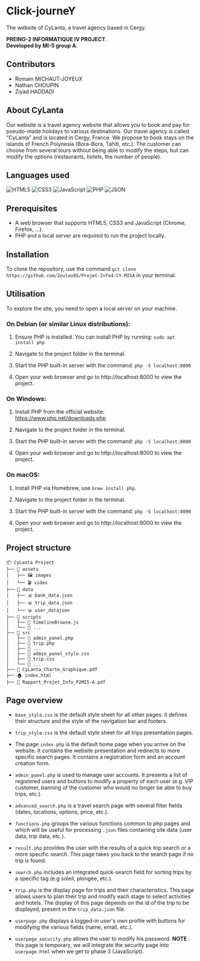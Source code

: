 # Click-journeY

The website of CyLanta, a travel agency based in Cergy.

**PREING-2 INFORMATIQUE IV PROJECT**.  
**Developed by MI-5 group A**.

## Contributors

- Romain MICHAUT-JOYEUX
- Nathan CHOUPIN
- Ziyad HADDADI

## About CyLanta

Our website is a travel agency website that allows you to book and pay for pseudo-made holidays to various destinations. Our travel agency is called “CyLanta” and is located in Cergy, France. We propose to book stays on the islands of French Polynesia (Bora-Bora, Tahiti, etc.). The customer can choose from several tours without being able to modify the steps, but can modify the options (restaurants, hotels, the number of people).

## Languages used

![HTML5](https://img.shields.io/badge/HTML5-E34F26?style=for-the-badge&logo=html5&logoColor=white)  ![CSS3](https://img.shields.io/badge/CSS3-1572B6?style=for-the-badge&logo=css3&logoColor=white)   ![JavaScript](https://img.shields.io/badge/JavaScript-F7DF1E?style=for-the-badge&logo=javascript&logoColor=black)   ![PHP](https://img.shields.io/badge/PHP-777BB4?style=for-the-badge&logo=php&logoColor=white)   ![JSON](https://img.shields.io/badge/JSON-000000?style=for-the-badge&logo=json&logoColor=white)  

## Prerequisites

- A web browser that supports HTML5, CSS3 and JavaScript (Chrome, Firefox, ...).
- PHP and a local server are required to run the project locally.

## Installation

To clone the repository, use the command `git clone https://github.com/Zoulou95/Projet-Info4-CY-MI5A` in your terminal.

## Utilisation

To explore the site, you need to open a local server on your machine.

### On Debian (or similar Linux distributions):
1. Ensure PHP is installed. You can install PHP by running: `sudo apt install php`

2. Navigate to the project folder in the terminal.

3. Start the PHP built-in server with the command: `php -S localhost:8000`

4. Open your web browser and go to http://localhost:8000 to view the project.

### On Windows:
1. Install PHP from the official website: https://www.php.net/downloads.php

2. Navigate to the project folder in the terminal.

3. Start the PHP built-in server with the command: `php -S localhost:8000`

4. Open your web browser and go to http://localhost:8000 to view the project.

### On macOS:
1. Install PHP via Homebrew, use `brew install php`.

2. Navigate to the project folder in the terminal.

3. Start the PHP built-in server with the command: `php -S localhost:8000`

4. Open your web browser and go to http://localhost:8000 to view the project.

## Project structure

```
📦 CyLanta Project
├── 📂 assets
│   ├── 🖼️ images
│   └── 🎬 video
├── 📂 data
│   ├── 📊 bank_data.json
│   ├── 📊 trip_data.json
│   └── 📊 user_datajson
├── 📂 scripts
│   ├── 📄 timelineBrowse.js
│   └── 📄 ...
├── 📂 src
│   ├── 📄 admin_panel.php
│   ├── 📄 trip.php
│   ├── 📄 ...
│   ├── 🎨 admin_panel_style.css
│   ├── 🎨 trip.css
│   └── 🎨 ...
├── 📄 CyLanta_Charte_Graphique.pdf
├── 🏠 index.html
├── 📄 Rapport_Projet_Info_P2MI5-A.pdf
```

## Page overview

- `base_style.css` is the default style sheet for all other pages: it defines their structure and the style of the navigation bar and footers.

- `trip_style.css` is the default style sheet for all trips presentation pages.
 
- The page `index.php` is the default home page when you arrive on the website. It contains the website presentation and redirects to more specific search pages. It contains a registration form and an account creation form.

- `admin_panel.php` is used to manage user accounts. It presents a list of registered users and buttons to modify a property of each user (e.g. VIP customer, banning of the customer who would no longer be able to buy trips, etc.).

- `advanced_search.php` is a travel search page with several filter fields (dates, locations, options, price, etc.).

- `functions.php` groups the various functions common to php pages and which will be useful for processing `.json` files containing site data (user data, trip data, etc.).

- `result.php` provides the user with the results of a quick trip search or a more specific search. This page takes you back to the search page if no trip is found.

- `search.php` includes an integrated quick-search field for sorting trips by a specific tag (e.g soleil, plongée, etc.).

- `trip.php` is the display page for trips and their characteristics. This page allows users to plan their trip and modify each stage to select activities and hotels. The display of this page depends on the id of the trip to be displayed, present in the `trip_data.json` file.

- `userpage.php` displays a logged-in user's own profile with buttons for modifying the various fields (name, email, etc.).

- `userpage_security.php` allows the user to modify his password.
**NOTE** : this page is temporary, we will integrate the security page into `userpage.html` when we get to phase 3 (JavaScript).
